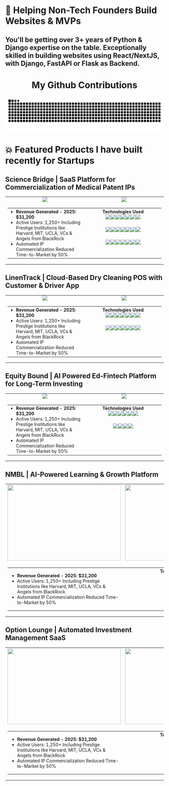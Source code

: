 # 🚀 Helping Non-Tech Founders Build Websites & MVPs
## You'll be getting over 3+ years of Python & Django expertise on the table. Exceptionally skilled in building websites using React/NextJS, with Django, FastAPI or Flask as Backend.

<div align="center">
<h1>My Github Contributions</h1>
  <picture>
    <source media="(prefers-color-scheme: dark)" srcset="https://github.com/TalhaBruh/Github-ReadME/blob/output/github-contribution-grid-snake-dark.svg" />
    <source media="(prefers-color-scheme: light)" srcset="https://github.com/TalhaBruh/Github-ReadME/blob/output/github-contribution-grid-snake.svg" />
    <img alt="github-snake" src="https://github.com/TalhaBruh/Github-ReadME/blob/output/github-contribution-grid-snake.svg" />
  </picture></br>
</div>

# 💥 Featured Products I have built recently for Startups
## Science Bridge | SaaS Platform for Commercialization of Medical Patent IPs

<table width="100%" cellspacing="0" cellpadding="0" style="border-collapse: collapse;">
<tr>
  <td align="center" width="50%" style="padding: 0;">
    <img src="https://github.com/user-attachments/assets/bf6ad4e3-3954-4bd2-bb47-6cc4f064eda8" width="100%" style="max-width: 360px; height: auto;">
  </td>
  <td align="center" width="50%" style="padding: 0;">
    <img src="https://github.com/user-attachments/assets/f2f3b81b-7db3-4e29-8e84-26fcb651d943" width="100%" style="max-width: 360px; height: auto;">
  </td>
</tr>
<tr>
  <td colspan="2">
    <table width="100%" cellspacing="0" cellpadding="8" style="border-collapse: collapse;">
      <tr>
        <td width="50%" align="left" valign="top">
          <ul style="margin: 0; padding-left: 20px;">
            <li><strong>Revenue Generated - 2025: $31,200</strong></li>
            <li>Active Users: 1,250+ Including Prestige Institutions like Harvard, MIT, UCLA, VCs & Angels from BlackRock</li>
            <li>Automated IP Commercialization Reduced Time-to-Market by 50%</li>
          </ul>
        </td>
        <td width="50%" align="center" valign="top">
          <strong>Technologies Used</strong><br>
          <div style="display:flex; flex-wrap:wrap; justify-content:center; gap:0; max-width:100%;">
            <img src="https://skillicons.dev/icons?i=react" height="40" style="margin:0;">
            <img src="https://skillicons.dev/icons?i=nextjs" height="40" style="margin:0;">
            <img src="https://skillicons.dev/icons?i=typescript" height="40" style="margin:0;">
            <img src="https://skillicons.dev/icons?i=tailwind" height="40" style="margin:0;">
            <img src="https://skillicons.dev/icons?i=mongodb" height="40" style="margin:0;">
            <img src="https://skillicons.dev/icons?i=express" height="40" style="margin:0;">
            <img src="https://skillicons.dev/icons?i=graphql" height="40" style="margin:0;">
          </div>
          <div style="display:flex; flex-wrap:wrap; justify-content:center; gap:0; max-width:100%;">
            <img src="https://skillicons.dev/icons?i=redis" height="40" style="margin:0;">
            <img src="https://skillicons.dev/icons?i=aws" height="40" style="margin:0;">
            <img src="https://skillicons.dev/icons?i=docker" height="40" style="margin:0;">
            <img src="https://skillicons.dev/icons?i=kubernetes" height="40" style="margin:0;">
            <img src="https://skillicons.dev/icons?i=nginx" height="40" style="margin:0;">
            <img src="https://skillicons.dev/icons?i=vercel" height="40" style="margin:0;">
            <img src="https://skillicons.dev/icons?i=cloudflare" height="40" style="margin:0;">
          </div>
          <div style="display:flex; flex-wrap:wrap; justify-content:center; gap:0; max-width:100%;">
            <img src="https://skillicons.dev/icons?i=python" height="40" style="margin:0;">
            <img src="https://skillicons.dev/icons?i=fastapi" height="40" style="margin:0;">
            <img src="https://skillicons.dev/icons?i=selenium" height="40" style="margin:0;">
            <img src="https://skillicons.dev/icons?i=git" height="40" style="margin:0;">
            <img src="https://skillicons.dev/icons?i=githubactions" height="40" style="margin:0;">
            <img src="https://skillicons.dev/icons?i=postman" height="40" style="margin:0;">
            <img src="https://skillicons.dev/icons?i=figma" height="40" style="margin:0;">
          </div>
        </td>
      </tr>
    </table>
  </td>
</tr>
</table>

## LinenTrack | Cloud-Based Dry Cleaning POS with Customer & Driver App

<table width="100%" cellspacing="0" cellpadding="0" style="border-collapse: collapse;">
<tr>
  <td align="center" width="50%" style="padding: 0;">
    <img src="https://github.com/user-attachments/assets/1e0d6ae8-1152-4ecc-b540-4fe6acd4c6da" width="100%" style="max-width: 360px; height: auto;">
  </td>
  <td align="center" width="50%" style="padding: 0;">
    <img src="https://github.com/user-attachments/assets/e3404837-1f69-4085-a962-83219a4999cf" width="100%" style="max-width: 360px; height: auto;">
  </td>
</tr>
<tr>
  <td colspan="2">
    <table width="100%" cellspacing="0" cellpadding="8" style="border-collapse: collapse;">
      <tr>
        <td width="50%" align="left" valign="top">
          <ul style="margin: 0; padding-left: 20px;">
            <li><strong>Revenue Generated - 2025: $31,200</strong></li>
            <li>Active Users: 1,250+ Including Prestige Institutions like Harvard, MIT, UCLA, VCs & Angels from BlackRock</li>
            <li>Automated IP Commercialization Reduced Time-to-Market by 50%</li>
          </ul>
        </td>
        <td width="50%" align="center" valign="top">
          <strong>Technologies Used</strong><br>
          <div style="display:flex; flex-wrap:wrap; justify-content:center; gap:0; max-width:100%;">
            <img src="https://skillicons.dev/icons?i=react" height="40" style="margin:0;"><img src="https://skillicons.dev/icons?i=nextjs" height="40" style="margin:0;"><img src="https://skillicons.dev/icons?i=tailwind" height="40" style="margin:0;"><img src="https://skillicons.dev/icons?i=typescript" height="40" style="margin:0;"><img src="https://skillicons.dev/icons?i=firebase" height="40" style="margin:0;"><img src="https://skillicons.dev/icons?i=vercel" height="40" style="margin:0;"><img src="https://skillicons.dev/icons?i=docker" height="40" style="margin:0;">
          </div>
          <div style="display:flex; flex-wrap:wrap; justify-content:center; gap:0; max-width:100%;">
            <img src="https://skillicons.dev/icons?i=kubernetes" height="40" style="margin:0;"><img src="https://skillicons.dev/icons?i=cloudflare" height="40" style="margin:0;"><img src="https://skillicons.dev/icons?i=googlecloud" height="40" style="margin:0;"><img src="https://skillicons.dev/icons?i=nodejs" height="40" style="margin:0;"><img src="https://skillicons.dev/icons?i=express" height="40" style="margin:0;"><img src="https://skillicons.dev/icons?i=git" height="40" style="margin:0;"><img src="https://skillicons.dev/icons?i=github" height="40" style="margin:0;">
          </div>
        </td>
      </tr>
    </table>
  </td>
</tr>
</table>

## Equity Bound | AI Powered Ed-Fintech Platform for Long-Term Investing

<table width="100%" cellspacing="0" cellpadding="0" style="border-collapse: collapse;">
<tr>
  <td align="center" width="50%" style="padding: 0;">
    <img src="https://github.com/user-attachments/assets/8be1c5fd-2ad0-4678-b367-cc8116a7557e" width="100%" style="max-width: 360px; height: auto;">
  </td>
  <td align="center" width="50%" style="padding: 0;">
    <img src="https://github.com/user-attachments/assets/efb35a74-5a2d-4f38-884a-52023e268126" width="100%" style="max-width: 360px; height: auto;">
  </td>
</tr>
<tr>
  <td colspan="2">
    <table width="100%" cellspacing="0" cellpadding="8" style="border-collapse: collapse;">
      <tr>
        <td width="50%" align="left" valign="top">
          <ul style="margin: 0; padding-left: 20px;">
            <li><strong>Revenue Generated - 2025: $31,200</strong></li>
            <li>Active Users: 1,250+ Including Prestige Institutions like Harvard, MIT, UCLA, VCs & Angels from BlackRock</li>
            <li>Automated IP Commercialization Reduced Time-to-Market by 50%</li>
          </ul>
        </td>
        <td width="50%" align="center" valign="top">
          <strong>Technologies Used</strong><br>
          <div style="display:flex; flex-wrap:wrap; justify-content:center; gap:0; max-width:100%;">
            <img src="https://skillicons.dev/icons?i=nextjs" height="40" style="margin:0;">
            <img src="https://skillicons.dev/icons?i=redux" height="40" style="margin:0;">
            <img src="https://skillicons.dev/icons?i=mongodb" height="40" style="margin:0;">
            <img src="https://skillicons.dev/icons?i=django" height="40" style="margin:0;">
            <img src="https://skillicons.dev/icons?i=fastapi" height="40" style="margin:0;">
            <img src="https://skillicons.dev/icons?i=nginx" height="40" style="margin:0;">
          </div>
          <div style="display:flex; flex-wrap:wrap; justify-content:center; gap:0; max-width:100%;">
            <img src="https://skillicons.dev/icons?i=python" height="40" style="margin:0;">
            <img src="https://skillicons.dev/icons?i=aws" height="40" style="margin:0;">
            <img src="https://skillicons.dev/icons?i=vercel" height="40" style="margin:0;">
            <img src="https://skillicons.dev/icons?i=figma" height="40" style="margin:0;">
          </div>
        </td>
      </tr>
    </table>
  </td>
</tr>
</table>

## NMBL | AI-Powered Learning & Growth Platform

<table>
<tr>
  <td align="center">
    <img src="https://github.com/user-attachments/assets/b88bfd50-6d83-450d-ad14-b1631adcf040" width="360" height="240">
  </td>
  <td align="center">
    <img src="https://github.com/user-attachments/assets/3fd6e8fa-ec6d-41b6-ac4e-c08173269e86" width="360" height="240">
  </td>
</tr>
<tr>
  <td colspan="2">
    <table width="100%">
      <tr>
        <td width="50%" align="left" valign="top">
          <ul>
            <li><strong>Revenue Generated - 2025: $31,200</strong></li>
            <li>Active Users: 1,250+ Including Prestige Institutions like Harvard, MIT, UCLA, VCs & Angels from BlackRock</li>
            <li>Automated IP Commercialization Reduced Time-to-Market by 50%</li>
          </ul>
        </td>
        <td width="50%" align="center" valign="top">
          <strong>Technologies Used</strong>
          <br>
          <img src="https://skillicons.dev/icons?i=react" height="40">
          <img src="https://skillicons.dev/icons?i=nextjs" height="40">
          <img src="https://skillicons.dev/icons?i=tailwind" height="40">
        </td>
      </tr>
    </table>
  </td>
</tr>
</table>

## Option Lounge | Automated Investment Management SaaS

<table>
<tr>
  <td align="center">
    <img src="https://github.com/user-attachments/assets/a37839ea-0913-4fed-9ca5-a32df7bf5ada" width="360" height="240">
  </td>
  <td align="center">
    <img src="https://github.com/user-attachments/assets/8a18f0e8-e0f8-42a4-9543-a9db6a9af61c" width="360" height="240">
  </td>
</tr>
<tr>
  <td colspan="2">
    <table width="100%">
      <tr>
        <td width="50%" align="left" valign="top">
          <ul>
            <li><strong>Revenue Generated - 2025: $31,200</strong></li>
            <li>Active Users: 1,250+ Including Prestige Institutions like Harvard, MIT, UCLA, VCs & Angels from BlackRock</li>
            <li>Automated IP Commercialization Reduced Time-to-Market by 50%</li>
          </ul>
        </td>
        <td width="50%" align="center" valign="top">
          <strong>Technologies Used</strong>
          <br>
          <img src="https://skillicons.dev/icons?i=react" height="40">
          <img src="https://skillicons.dev/icons?i=nextjs" height="40">
          <img src="https://skillicons.dev/icons?i=tailwind" height="40">
        </td>
      </tr>
    </table>
  </td>
</tr>
</table>
